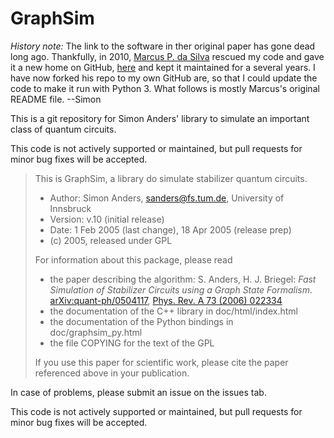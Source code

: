 # GraphSim

*History note:* The link to the software in ther original paper has gone dead long ago. Thankfully, in 2010, [Marcus P. da Silva](https://orcid.org/0000-0002-6641-8712) 
rescued my code and gave it a new home on GitHub, [here](https://github.com/marcusps/GraphSim) and kept it maintained for a several years. I have now forked his repo to 
my own GitHub are, so that I could update the code to make it run with Python 3. What follows is mostly Marcus's original README file. --Simon

This is a git repository for Simon Anders' library to simulate an important class of quantum circuits.

This code is not actively supported or maintained, but pull requests for minor bug fixes will be accepted.

> This is GraphSim, a library do simulate stabilizer quantum circuits.
>
> - Author: Simon Anders, sanders@fs.tum.de, University of Innsbruck
> - Version: v.10 (initial release)
> - Date: 1 Feb 2005 (last change), 18 Apr 2005 (release prep)
> - (c) 2005, released under GPL
>
> For information about this package, please read
> - the paper describing the algorithm:
>      S. Anders, H. J. Briegel:
>      *Fast Simulation of Stabilizer Circuits using a Graph State Formalism*.
>      [arXiv:quant-ph/0504117](https://arxiv.org/abs/quant-ph/0504117), [Phys. Rev. A 73 (2006) 022334](https://doi.org/10.1103/PhysRevA.73.022334)
> - the documentation of the C++ library in doc/html/index.html
> - the documentation of the Python bindings in doc/graphsim_py.html
> - the file COPYING for the text of the GPL
>
> If you use this paper for scientific work, please cite the paper 
> referenced above in your publication.
     
In case of problems, please submit an issue on the issues tab.

This code is not actively supported or maintained, but pull requests for minor bug fixes will be accepted.
